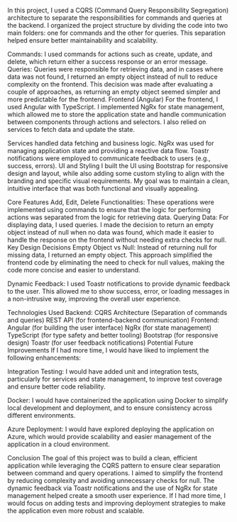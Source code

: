 In this project, I used a CQRS (Command Query Responsibility Segregation) architecture to separate the responsibilities for commands and queries at the backend. I organized the project structure by dividing the code into two main folders: one for commands and the other for queries. This separation helped ensure better maintainability and scalability.

Commands: I used commands for actions such as create, update, and delete, which return either a success response or an error message.
Queries: Queries were responsible for retrieving data, and in cases where data was not found, I returned an empty object instead of null to reduce complexity on the frontend. This decision was made after evaluating a couple of approaches, as returning an empty object seemed simpler and more predictable for the frontend.
Frontend (Angular)
For the frontend, I used Angular with TypeScript. I implemented NgRx for state management, which allowed me to store the application state and handle communication between components through actions and selectors. I also relied on services to fetch data and update the state.

Services handled data fetching and business logic.
NgRx was used for managing application state and providing a reactive data flow.
Toastr notifications were employed to communicate feedback to users (e.g., success, errors).
UI and Styling
I built the UI using Bootstrap for responsive design and layout, while also adding some custom styling to align with the branding and specific visual requirements. My goal was to maintain a clean, intuitive interface that was both functional and visually appealing.

Core Features
Add, Edit, Delete Functionalities: These operations were implemented using commands to ensure that the logic for performing actions was separated from the logic for retrieving data.
Querying Data: For displaying data, I used queries. I made the decision to return an empty object instead of null when no data was found, which made it easier to handle the response on the frontend without needing extra checks for null.
Key Design Decisions
Empty Object vs Null: Instead of returning null for missing data, I returned an empty object. This approach simplified the frontend code by eliminating the need to check for null values, making the code more concise and easier to understand.

Dynamic Feedback: I used Toastr notifications to provide dynamic feedback to the user. This allowed me to show success, error, or loading messages in a non-intrusive way, improving the overall user experience.

Technologies Used
Backend:
CQRS Architecture (Separation of commands and queries)
REST API (for frontend-backend communication)
Frontend:
Angular (for building the user interface)
NgRx (for state management)
TypeScript (for type safety and better tooling)
Bootstrap (for responsive design)
Toastr (for user feedback notifications)
Potential Future Improvements
If I had more time, I would have liked to implement the following enhancements:

Integration Testing: I would have added unit and integration tests, particularly for services and state management, to improve test coverage and ensure better code reliability.

Docker: I would have containerized the application using Docker to simplify local development and deployment, and to ensure consistency across different environments.

Azure Deployment: I would have explored deploying the application on Azure, which would provide scalability and easier management of the application in a cloud environment.

Conclusion
The goal of this project was to build a clean, efficient application while leveraging the CQRS pattern to ensure clear separation between command and query operations. I aimed to simplify the frontend by reducing complexity and avoiding unnecessary checks for null. The dynamic feedback via Toastr notifications and the use of NgRx for state management helped create a smooth user experience. If I had more time, I would focus on adding tests and improving deployment strategies to make the application even more robust and scalable.